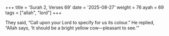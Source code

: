 +++
title = 'Surah 2, Verses 69'
date = '2025-08-27'
weight = 76
ayah = 69
tags = ["allah", "lord"]
+++

They said, “Call upon your Lord to specify for us its colour.” He replied, “Allah says, ‘It should be a bright yellow cow—pleasant to see.’”